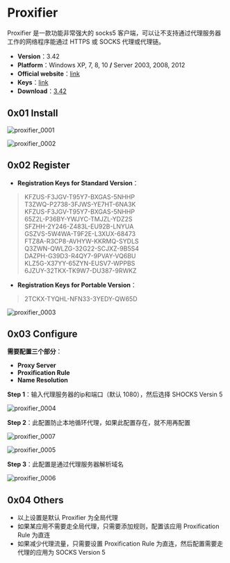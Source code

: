 # Proxifier

Proxifier 是一款功能非常强大的 socks5 客户端，可以让不支持通过代理服务器工作的网络程序能通过 HTTPS 或 SOCKS 代理或代理链。

- **Version**：3.42
- **Platform**：Windows XP, 7, 8, 10 **/** Server 2003, 2008, 2012
- **Official website**：[link](http://www.proxifier.com)
- **Keys**：[link](https://onhax.me/proxifier-keys)
- **Download**：[3.42](https://github.com/GHlyanin/Environmental-construction/blob/master/Proxifier/download/ProxifierSetup.exe)

## 0x01 Install

![proxifier_0001](https://github.com/GHlyanin/Environmental-construction/blob/master/Proxifier/image/proxifier_0001.png)

![proxifier_0002](https://github.com/GHlyanin/Environmental-construction/blob/master/Proxifier/image/proxifier_0002.png)

## 0x02 Register

- **Registration Keys for Standard Version**：

> KFZUS-F3JGV-T95Y7-BXGAS-5NHHP  
> T3ZWQ-P2738-3FJWS-YE7HT-6NA3K  
> KFZUS-F3JGV-T95Y7-BXGAS-5NHHP  
> 65Z2L-P36BY-YWJYC-TMJZL-YDZ2S  
> SFZHH-2Y246-Z483L-EU92B-LNYUA  
> GSZVS-5W4WA-T9F2E-L3XUX-68473  
> FTZ8A-R3CP8-AVHYW-KKRMQ-SYDLS  
> Q3ZWN-QWLZG-32G22-SCJXZ-9B5S4  
> DAZPH-G39D3-R4QY7-9PVAY-VQ6BU  
> KLZ5G-X37YY-65ZYN-EUSV7-WPPBS  
> 6JZUY-32TKX-TK9W7-DU387-9RWKZ  

- **Registration Keys for Portable Version**：

> 2TCKX-TYQHL-NFN33-3YEDY-QW65D  
  
![proxifier_0003](https://github.com/GHlyanin/Environmental-construction/blob/master/Proxifier/image/proxifier_0003.png)

## 0x03 Configure

**需要配置三个部分**：

- **Proxy Server**
- **Proxification Rule**
- **Name Resolution**

**Step 1**：输入代理服务器的ip和端口（默认 1080），然后选择 SHOCKS Versin 5

![proxifier_0004](https://github.com/GHlyanin/Environmental-construction/blob/master/Proxifier/image/proxifier_0004.PNG)

**Step 2**：此配置防止本地循环代理，如果此配置存在，就不用再配置

![proxifier_0007](https://github.com/GHlyanin/Environmental-construction/blob/master/Proxifier/image/proxifier_0007.PNG)

![proxifier_0005](https://github.com/GHlyanin/Environmental-construction/blob/master/Proxifier/image/proxifier_0005.PNG)

**Step 3**：此配置是通过代理服务器解析域名

![proxifier_0006](https://github.com/GHlyanin/Environmental-construction/blob/master/Proxifier/image/proxifier_0006.PNG)

## 0x04 Others

- 以上设置是默认 Proxifier 为全局代理
- 如果某应用不需要走全局代理，只需要添加规则，配置该应用 Proxification Rule 为直连
- 如果减少代理流量，只需要设置 Proxification Rule 为直连，然后配置需要走代理的应用为 SOCKS Version 5
